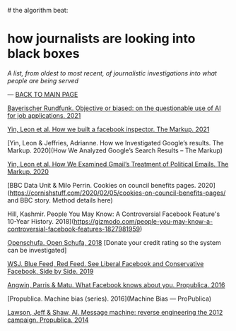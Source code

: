 # the algorithm beat:

# how journalists are looking into black boxes

*A list, from oldest to most recent, of journalistic investigations into what people are being served*

— [BACK TO MAIN PAGE](https://aodhanlutetiae.github.io/dj_recsys/)

[Bayerischer Rundfunk. Objective or biased: on the questionable use of AI for job applications. 2021](https://web.br.de/interaktiv/ki-bewerbung/en/)

[Yin, Leon et al. How we built a facebook inspector. The Markup. 2021](https://themarkup.org/citizen-browser/2021/01/05/how-we-built-a-facebook-inspector)

[Yin, Leon & Jeffries, Adrianne. How we Investigated Google’s results. The Markup. 2020](How We Analyzed Google’s Search Results – The Markup)

[Yin, Leon et al. How We Examined Gmail’s Treatment of Political Emails. The Markup. 2020](https://themarkup.org/google-the-giant/2020/02/26/show-your-work-wheres-my-email)

[BBC Data Unit & Milo Perrin. Cookies on council benefits pages. 2020](https://cornishstuff.com/2020/02/05/cookies-on-council-benefits-pages/ and BBC story. Method details here)

Hill, Kashmir. People You May Know: A Controversial Facebook Feature's 10-Year History. 2018](https://gizmodo.com/people-you-may-know-a-controversial-facebook-features-1827981959)

[Openschufa. Open Schufa, 2018](https://openschufa.de/)
[Donate your credit rating so the system can be investigated]

[WSJ. Blue Feed, Red Feed. See Liberal Facebook and Conservative Facebook, Side by Side. 2019](http://graphics.wsj.com/blue-feed-red-feed/)

[Angwin, Parris & Matu. What Facebook knows about you. Propublica. 2016](https://www.propublica.org/article/breaking-the-black-box-what-facebook-knows-about-you)

[Propublica. Machine bias (series). 2016](Machine Bias — ProPublica)

[Lawson, Jeff & Shaw, Al. Message machine: reverse engineering the 2012 campaign. Propublica. 2014](https://projects.propublica.org/emails/)
